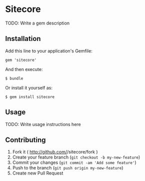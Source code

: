 # Sitecore

TODO: Write a gem description

## Installation

Add this line to your application's Gemfile:

    gem 'sitecore'

And then execute:

    $ bundle

Or install it yourself as:

    $ gem install sitecore

## Usage

TODO: Write usage instructions here

## Contributing

1. Fork it ( http://github.com/<my-github-username>/sitecore/fork )
2. Create your feature branch (`git checkout -b my-new-feature`)
3. Commit your changes (`git commit -am 'Add some feature'`)
4. Push to the branch (`git push origin my-new-feature`)
5. Create new Pull Request
